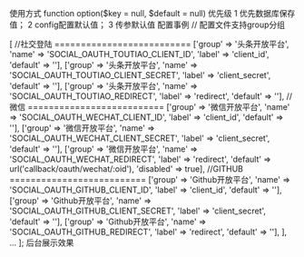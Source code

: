 使用方式
function option($key = null, $default = null)
优先级
1 优先数据库保存值；
2 config配置默认值；
3 传参默认值
配置事例
// 配置文件支持group分组
<?php
return [
    ...
    'options' => [
         //社交登陆 ==========================
        ['group' => '头条开放平台', 'name' => 'SOCIAL_OAUTH_TOUTIAO_CLIENT_ID', 'label' => 'client_id', 'default' => ''],
        ['group' => '头条开放平台', 'name' => 'SOCIAL_OAUTH_TOUTIAO_CLIENT_SECRET', 'label' => 'client_secret', 'default' => ''],
        ['group' => '头条开放平台', 'name' => 'SOCIAL_OAUTH_TOUTIAO_REDIRECT', 'label' => 'redirect', 'default' => ''],
        //微信 ==========================
        ['group' => '微信开放平台', 'name' => 'SOCIAL_OAUTH_WECHAT_CLIENT_ID', 'label' => 'client_id', 'default' => ''],
        ['group' => '微信开放平台', 'name' => 'SOCIAL_OAUTH_WECHAT_CLIENT_SECRET', 'label' => 'client_secret', 'default' => ''],
        ['group' => '微信开放平台', 'name' => 'SOCIAL_OAUTH_WECHAT_REDIRECT', 'label' => 'redirect', 'default' => url('callback/oauth/wechat/:oid'), 'disabled' => true],
        //GITHUB ==========================
        ['group' => 'Github开放平台', 'name' => 'SOCIAL_OAUTH_GITHUB_CLIENT_ID', 'label' => 'client_id', 'default' => ''],
        ['group' => 'Github开放平台', 'name' => 'SOCIAL_OAUTH_GITHUB_CLIENT_SECRET', 'label' => 'client_secret', 'default' => ''],
        ['group' => 'Github开放平台', 'name' => 'SOCIAL_OAUTH_GITHUB_REDIRECT', 'label' => 'redirect', 'default' => ''],
    ],
    ...
];
后台展示效果
